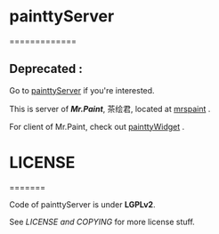 # painttyServer
=============

## Deprecated :
Go to [painttyServer](https://github.com/liuyanghejerry/painttyServer-Go) if you're interested.

This is server of **_Mr.Paint_**, 茶绘君, located at [mrspaint](http://mrspaint.com) .

For client of Mr.Paint, check out [painttyWidget](https://github.com/liuyanghejerry/painttyWidget) .

# LICENSE
=======

Code of painttyServer is under **LGPLv2**.

See _LICENSE and COPYING_ for more license stuff.
